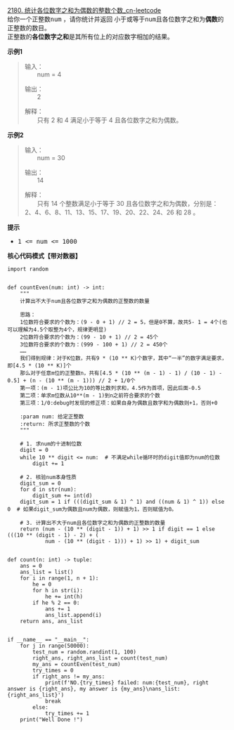 [2180. 统计各位数字之和为偶数的整数个数_cn-leetcode](https://leetcode.cn/problems/count-integers-with-even-digit-sum/description/)
<br>给你一个正整数<kbd>num</kbd> ，请你统计并返回 小于或等于<kbd>num</kbd>且各位数字之和为**偶数**的正整数的数目。
<br>正整数的**各位数字之和**是其所有位上的对应数字相加的结果。

**示例1**
>输入：
> <br>&emsp;&emsp;num = 4
>
>输出：
> <br>&emsp;&emsp;2
>
>解释：
> <br>&emsp;&emsp;只有 2 和 4 满足小于等于 4 且各位数字之和为偶数。

**示例2**
>输入：
> <br>&emsp;&emsp;num = 30
>
>输出：
> <br>&emsp;&emsp;14
>
>解释：
> <br>&emsp;&emsp;只有 14 个整数满足小于等于 30 且各位数字之和为偶数，分别是： 2、4、6、8、11、13、15、17、19、20、22、24、26 和 28 。

**提示**
<ul>
<li><kbd>1 <= num <= 1000</kbd></li>
</ul>

**核心代码模式【带对数器】**

```python3
import random


def countEven(num: int) -> int:
    """
    计算出不大于num且各位数字之和为偶数的正整数的数量

    思路：
    1位数符合要求的个数为：(9 - 0 + 1) // 2 = 5，但是0不算，故共5- 1 = 4个(也可以理解为4.5个取整为4个，规律更明显)
    2位数符合要求的个数为：(99 - 10 + 1) // 2 = 45个
    3位数符合要求的个数为：(999 - 100 + 1) // 2 = 450个
    ……
    我们得到规律：对于K位数，共有9 * (10 ** K)个数字，其中“一半”的数字满足要求，即[4.5 * (10 ** K)]个
    那么对于任意m位的正整数n，共有[4.5 * (10 ** (m - 1) - 1) / (10 - 1) - 0.5] + (n - (10 ** (m - 1))) // 2 + 1/0个
    第一项：(m - 1)项公比为10的等比数列求和，4.5作为首项，因此后面-0.5
    第二项：单求m位数从10**(m - 1)到n之前符合要求的个数
    第三项：1/0:debug时发现的修正项：如果自身为偶数且数字和为偶数则+1，否则+0

    :param num: 给定正整数
    :return: 所求正整数的个数
    """

    # 1. 求num的十进制位数
    digit = 0
    while 10 ** digit <= num:  # 不满足while循环时的digit值即为num的位数
        digit += 1

    # 2. 核验num本身性质
    digit_sum = 0
    for d in str(num):
        digit_sum += int(d)
    digit_sum = 1 if (((digit_sum & 1) ^ 1) and ((num & 1) ^ 1)) else 0  # 如果digit_sum为偶数且num为偶数，则赋值为1，否则赋值为0。

    # 3. 计算出不大于num且各位数字之和为偶数的正整数的数量
    return (num - (10 ** (digit - 1)) + 1) >> 1 if digit == 1 else (((10 ** (digit - 1) - 2) + (
            num - (10 ** (digit - 1))) + 1) >> 1) + digit_sum


def count(n: int) -> tuple:
    ans = 0
    ans_list = list()
    for i in range(1, n + 1):
        he = 0
        for h in str(i):
            he += int(h)
        if he % 2 == 0:
            ans += 1
            ans_list.append(i)
    return ans, ans_list


if __name__ == "__main__":
    for j in range(50000):
        test_num = random.randint(1, 100)
        right_ans, right_ans_list = count(test_num)
        my_ans = countEven(test_num)
        try_times = 0
        if right_ans != my_ans:
            print(f'NO.{try_times} failed: num:{test_num}, right answer is {right_ans}, my answer is {my_ans}\nans_list:{right_ans_list}')
            break
        else:
            try_times += 1
    print("Well Done !")
```
